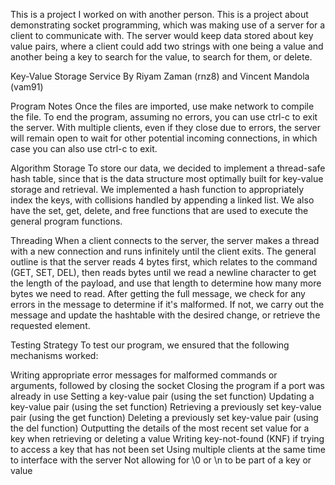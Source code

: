This is a project I worked on with another person. This is a project about demonstrating socket programming, which was making use of a server for a client to communicate with. The server would keep data stored about key value pairs, where a client could add two strings with one being a value and another being a key to search for the value, to search for them, or delete.

Key-Value Storage Service
By Riyam Zaman (rnz8) and Vincent Mandola (vam91)

Program Notes
Once the files are imported, use make network to compile the file. To end the program, assuming no errors, you can use ctrl-c to exit the server. With multiple clients, even if they close due to errors, the server will remain open to wait for other potential incoming connections, in which case you can also use ctrl-c to exit.

Algorithm
Storage
To store our data, we decided to implement a thread-safe hash table, since that is the data structure most optimally built for key-value storage and retrieval. We implemented a hash function to appropriately index the keys, with collisions handled by appending a linked list. We also have the set, get, delete, and free functions that are used to execute the general program functions.

Threading
When a client connects to the server, the server makes a thread with a new connection and runs infinitely until the client exits. The general outline is that the server reads 4 bytes first, which relates to the command (GET, SET, DEL), then reads bytes until we read a newline character to get the length of the payload, and use that length to determine how many more bytes we need to read. After getting the full message, we check for any errors in the message to determine if it's malformed. If not, we carry out the message and update the hashtable with the desired change, or retrieve the requested element.

Testing Strategy
To test our program, we ensured that the following mechanisms worked:

Writing appropriate error messages for malformed commands or arguments, followed by closing the socket
Closing the program if a port was already in use
Setting a key-value pair (using the set function)
Updating a key-value pair (using the set function)
Retrieving a previously set key-value pair (using the get function)
Deleting a previously set key-value pair (using the del function)
Outputting the details of the most recent set value for a key when retrieving or deleting a value
Writing key-not-found (KNF) if trying to access a key that has not been set
Using multiple clients at the same time to interface with the server
Not allowing for \0 or \n to be part of a key or value
